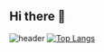 ## Hi there 👋
![header](https://capsule-render.vercel.app/api?type=blur&color=auto&text=Shin%20SeungWoo&animation=fadeIn&fontcolor=000000)
[![Top Langs](https://github-readme-stats.vercel.app/api/top-langs/?username=ssw0420)](https://github.com/anuraghazra/github-readme-stats)
<!--
**ssw0420/ssw0420** is a ✨ _special_ ✨ repository because its `README.md` (this file) appears on your GitHub profile.

Here are some ideas to get you started:

- 🔭 I’m currently working on ...
- 🌱 I’m currently learning ...
- 👯 I’m looking to collaborate on ...
- 🤔 I’m looking for help with ...
- 💬 Ask me about ...
- 📫 How to reach me: ...
- 😄 Pronouns: ...
- ⚡ Fun fact: ...
-->
